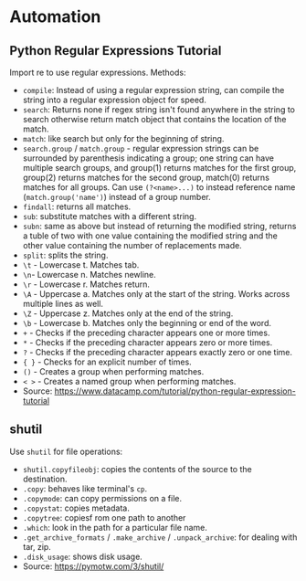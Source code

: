 # Automation

## Python Regular Expressions Tutorial
Import re to use regular expressions. Methods:
- `compile`: Instead of using a regular expression string, can compile the string into a regular expression object for speed.
- `search`: Returns none if regex string isn't found anywhere in the string to search otherwise return match object that contains the location of the match.
- `match`: like search but only for the beginning of string.
- `search.group` / `match.group` - regular expression strings can be surrounded by parenthesis indicating a group; one string can have multiple search groups, and group(1) returns matches for the first group, group(2) returns matches for the second group, match(0) returns matches for all groups. Can use `(?<name>...)` to instead reference name (`match.group('name')`) instead of a group number.
- `findall`: returns all matches.
- `sub`: substitute matches with a different string.
- `subn`: same as above but instead of returning the modified string, returns a tuble of two with one value containing the modified string and the other value containing the number of replacements made.
- `split`: splits the string.
- `\t` - Lowercase t. Matches tab.
- `\n`- Lowercase n. Matches newline.
- `\r` - Lowercase r. Matches return.
- `\A` - Uppercase a. Matches only at the start of the string. Works across multiple lines as well.
- `\Z` - Uppercase z. Matches only at the end of the string.
- `\b` - Lowercase b. Matches only the beginning or end of the word.
- `+` -	Checks if the preceding character appears one or more times.
- `*` -	Checks if the preceding character appears zero or more times.
- `?`	- Checks if the preceding character appears exactly zero or one time.
- `{ }` -	Checks for an explicit number of times.
- `()` -	Creates a group when performing matches.
- `< >` -	Creates a named group when performing matches.
- Source: https://www.datacamp.com/tutorial/python-regular-expression-tutorial
## shutil
Use `shutil` for file operations:
- `shutil.copyfileobj`: copies the contents of the source to the destination.
- `.copy`: behaves like terminal's `cp`.
- `.copymode`: can copy permissions on a file.
- `.copystat`: copies metadata.
- `.copytree`: copiesf rom one path to another
- `.which`: look in the path for a particular file name.
- `.get_archive_formats` / `.make_archive` / `.unpack_archive`: for dealing with tar, zip.
- `.disk_usage`: shows disk usage.
- Source: https://pymotw.com/3/shutil/
